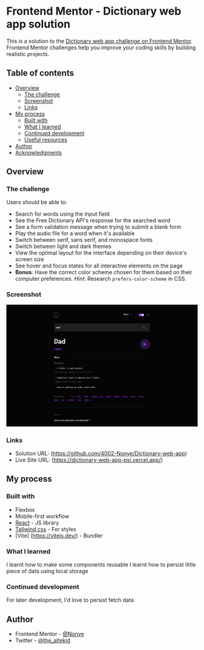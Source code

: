 # Frontend Mentor - Dictionary web app solution

This is a solution to the [Dictionary web app challenge on Frontend Mentor](https://www.frontendmentor.io/challenges/dictionary-web-app-h5wwnyuKFL). Frontend Mentor challenges help you improve your coding skills by building realistic projects. 

## Table of contents

- [Overview](#overview)
  - [The challenge](#the-challenge)
  - [Screenshot](#screenshot)
  - [Links](#links)
- [My process](#my-process)
  - [Built with](#built-with)
  - [What I learned](#what-i-learned)
  - [Continued development](#continued-development)
  - [Useful resources](#useful-resources)
- [Author](#author)
- [Acknowledgments](#acknowledgments)



## Overview

### The challenge

Users should be able to:

- Search for words using the input field
- See the Free Dictionary API's response for the searched word
- See a form validation message when trying to submit a blank form
- Play the audio file for a word when it's available
- Switch between serif, sans serif, and monospace fonts
- Switch between light and dark themes
- View the optimal layout for the interface depending on their device's screen size
- See hover and focus states for all interactive elements on the page
- **Bonus**: Have the correct color scheme chosen for them based on their computer preferences. _Hint_: Research `prefers-color-scheme` in CSS.

### Screenshot

![](./solution.png)

### Links

- Solution URL: (https://github.com/4002-Nonye/Dictionary-web-app)
- Live Site URL: (https://dictionary-web-app-psi.vercel.app/)

## My process

### Built with

- Flexbox
- Mobile-first workflow
- [React](https://reactjs.org/) - JS library
- [Tailwind css](https://tailwindcss.com/docs/installation) - For styles
- [Vite] (https://vitejs.dev/) - Bundler



### What I learned

I learnt how to make some components reusable
I learnt how to persist little piece of data using local storage


### Continued development

For later development, I'd love to persist fetch data 


## Author

- Frontend Mentor - [@Nonye](https://www.frontendmentor.io/profile/4002-Nonye)
- Twitter - [@the_altekid](https://twitter.com/the_altekid)


